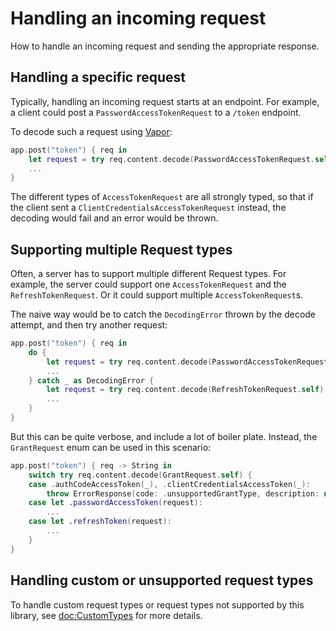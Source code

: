 # Handling an incoming request

How to handle an incoming request and sending the appropriate response.

## Handling a specific request

Typically, handling an incoming request starts at an endpoint. For example, a client
could post a ``PasswordAccessTokenRequest`` to a `/token` endpoint.

To decode such a request using [Vapor](https://vapor.codes):

```swift
app.post("token") { req in
	let request = try req.content.decode(PasswordAccessTokenRequest.self)
	...
}
```

The different types of `AccessTokenRequest` are all strongly typed, so that if the
client sent a ``ClientCredentialsAccessTokenRequest`` instead, the decoding would
fail and an error would be thrown.


## Supporting multiple Request types

Often, a server has to support multiple different Request types. For example, the
server could support one `AccessTokenRequest` and the ``RefreshTokenRequest``.
Or it could support multiple `AccessTokenRequest`s.

The naive way would be to catch the `DecodingError` thrown by the decode attempt, and then try another request:

```swift
app.post("token") { req in
	do {
		let request = try req.content.decode(PasswordAccessTokenRequest.self)
		...
	} catch _ as DecodingError {
		let request = try req.content.decode(RefreshTokenRequest.self)
		...
	}
}
```

But this can be quite verbose, and include a lot of boiler plate. Instead, the
``GrantRequest`` enum can be used in this scenario:

```swift
app.post("token") { req -> String in
	switch try req.content.decode(GrantRequest.self) {
	case .authCodeAccessToken(_), .clientCredentialsAccessToken(_):
		throw ErrorResponse(code: .unsupportedGrantType, description: nil)
	case let .passwordAccessToken(request):
		...
	case let .refreshToken(request):
		...
	}
}
```


## Handling custom or unsupported request types

To handle custom request types or request types not supported by this library,
see <doc:CustomTypes> for more details.
